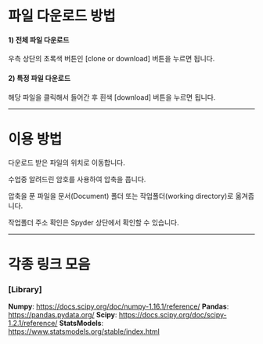 # 파일 다운로드 방법

#### 1) 전체 파일 다운로드 
우측 상단의 초록색 버튼인 [clone or download] 버튼을 누르면 됩니다.

#### 2) 특정 파일 다운로드
해당 파일을 클릭해서 들어간 후 흰색 [download] 버튼을 누르면 됩니다.

---------
# 이용 방법

다운로드 받은 파일의 위치로 이동합니다.

수업중 알려드린 암호를 사용하여 압축을 풉니다.

압축을 푼 파일을 문서(Document) 폴더 또는 작업폴더(working directory)로 옮겨줍니다.

작업폴더 주소 확인은 Spyder 상단에서 확인할 수 있습니다.

---------
# 각종 링크 모음

### [Library]
<b>Numpy</b>: https://docs.scipy.org/doc/numpy-1.16.1/reference/
<b>Pandas</b>: https://pandas.pydata.org/
<b>Scipy</b>: https://docs.scipy.org/doc/scipy-1.2.1/reference/
<b>StatsModels</b>: https://www.statsmodels.org/stable/index.html
